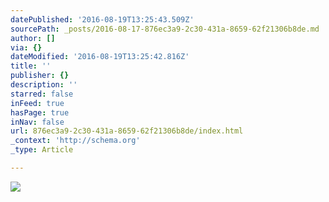 ```yaml
---
datePublished: '2016-08-19T13:25:43.509Z'
sourcePath: _posts/2016-08-17-876ec3a9-2c30-431a-8659-62f21306b8de.md
author: []
via: {}
dateModified: '2016-08-19T13:25:42.816Z'
title: ''
publisher: {}
description: ''
starred: false
inFeed: true
hasPage: true
inNav: false
url: 876ec3a9-2c30-431a-8659-62f21306b8de/index.html
_context: 'http://schema.org'
_type: Article

---
```

![](https://the-grid-user-content.s3-us-west-2.amazonaws.com/908d188a-ccbc-49e1-bebf-fe5ea8858d2e.jpg)